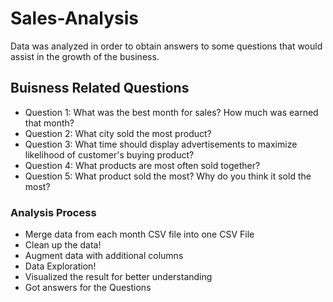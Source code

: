 # Sales-Analysis
Data was analyzed in order to obtain answers to some questions that would assist in the growth of the business.


## Buisness Related Questions 

- Question 1: What was the best month for sales? How much was earned that month? 
- Question 2: What city sold the most product?
- Question 3: What time should display advertisements to maximize likelihood of customer's buying product?
- Question 4: What products are most often sold together?
- Question 5: What product sold the most? Why do you think it sold the most?


### Analysis Process

- Merge data from each month CSV file into one CSV File
- Clean up the data!
- Augment data with additional columns
- Data Exploration!
- Visualized the result for better understanding
- Got answers for the Questions

